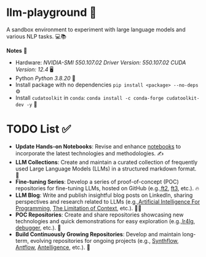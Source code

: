# llm-playground 🤖

A sandbox environment to experiment with large language models and various NLP tasks. 💻📚

**Notes** 📝

- Hardware: *NVIDIA-SMI 550.107.02             Driver Version: 550.107.02     CUDA Version: 12.4* 🖥️
- Python *Python 3.8.20* 🐍
- Install package with no dependencies `pip install <package> --no-deps` ⚙️
- Install `cudatoolkit` in `conda`: `conda install -c conda-forge cudatoolkit-dev -y` 🔧

# TODO List ✅

- **Update Hands-on Notebooks**: Revise and enhance [notebooks](./notebooks) to incorporate the latest technologies and methodologies. ✍️
- **LLM Collections**: Create and maintain a curated collection of frequently used Large Language Models (LLMs) in a structured markdown format. 📑
- **Fine-tuning Series**: Develop a series of proof-of-concept (POC) repositories for fine-tuning LLMs, hosted on GitHub (e.g.,[ft2](https://github.com/locchh/ft2), [ft3](https://github.com/locchh/ft3), etc.). 🔥
- **LLM Blog**: Write and publish insightful blog posts on LinkedIn, sharing perspectives and research related to LLMs (e.g.,[Artificial Intelligence For Programming](https://www.linkedin.com/posts/chuong-loc_artificialintelligence-softwaredevelopment-activity-7278039943480856576-2o3E?utm_source=share), [The Limitation of Context](https://www.linkedin.com/posts/chuong-loc_%F0%9D%90%93%F0%9D%90%A1%F0%9D%90%9E-%F0%9D%90%8B%F0%9D%90%A2%F0%9D%90%A6%F0%9D%90%A2%F0%9D%90%AD%F0%9D%90%AC-%F0%9D%90%A8%F0%9D%90%9F-%F0%9D%90%86%F0%9D%90%A2%F0%9D%90%AF%F0%9D%90%A2%F0%9D%90%A7%F0%9D%90%A0-%F0%9D%90%82%F0%9D%90%A8%F0%9D%90%A7%F0%9D%90%AD%F0%9D%90%9E%F0%9D%90%B1%F0%9D%90%AD-activity-7274037081000034304-tTY4?utm_source=share), etc.). 📝🌐
- **POC Repositories**: Create and share repositories showcasing new technologies and quick demonstrations for easy exploration (e.g.,[lr4lg](https://github.com/locchh/lr4lg), [debugger](https://github.com/locchh/debugger), etc.). 📂
- **Build Continuously Growing Repositories**: Develop and maintain long-term, evolving repositories for ongoing projects (e.g., [Synthflow](https://github.com/locchh/synthflow), [Antflow](https://github.com/locchh/antflow), [Antelligence](https://github.com/locchh/antelligence), etc.). 🔄